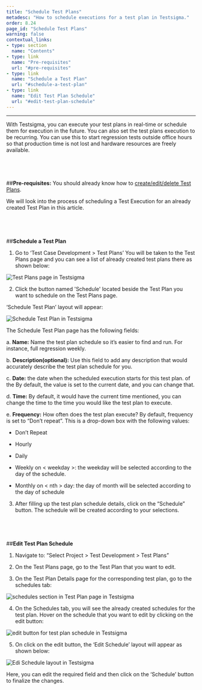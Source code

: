 ```yaml
---
title: "Schedule Test Plans"
metadesc: "How to schedule executions for a test plan in Testsigma."
order: 8.24
page_id: "Schedule Test Plans"
warning: false
contextual_links:
- type: section
  name: "Contents" 
- type: link
  name: "Pre-requisites"
  url: "#pre-requisites"
- type: link
  name: "Schedule a Test Plan"
  url: "#schedule-a-test-plan"
- type: link
  name: "Edit Test Plan Schedule"
  url: "#edit-test-plan-schedule"
---
```


---
With Testsigma, you can execute your test plans in real-time or schedule them for execution in the future. You can also set the test plans execution to be recurring. You can use this to start regression tests outside office hours so that production time is not lost and hardware resources are freely available.

&emsp;
---
##**Pre-requisites:**
You should already know how to [create/edit/delete Test Plans](https://testsigma.com/docs/test-management/test-plans/overview/).

We will look into the process of scheduling a Test Execution for an already created Test Plan in this article.

&emsp;
---
##**Schedule a Test Plan**
1. Go to ‘Test Case Development > Test Plans’
You will be taken to the Test Plans page and you can see a list of already created test plans there as shown below:

![Test Plans page in Testsigma](https://docs.testsigma.com/images/schedule-plans/test-plans-page-testsigma.png)

2. Click the button named 'Schedule' located beside the Test Plan you want to schedule on the Test Plans page. 


‘Schedule Test Plan’ layout will appear:

![Schedule Test Plan in Testsigma](https://docs.testsigma.com/images/schedule-plans/schedule-test-plan-testsigma.png)

The Schedule Test Plan page has the following fields:

a. **Name:** Name the test plan schedule so it’s easier to find and run. For instance, full regression weekly.

b. **Description(optional):** Use this field to add any description that would accurately describe the test plan schedule for you.

c. **Date:** the date when the scheduled execution starts for this test plan. of the By default, the value is set to the current date, and you can change that.

d. **Time:** By default, it would have the current time mentioned, you can change the time to the time you would like the test plan to execute.

e. **Frequency:** How often does the test plan execute? By default, frequency is set to “Don’t repeat”. This is a drop-down box with the following values:
  
* Don’t Repeat
  
* Hourly
  
* Daily
  
* Weekly on < weekday >: the weekday will be selected according to the day of the schedule.
  
* Monthly on < nth > day: the day of month will be selected according to the day of schedule

3. After filling up the test plan schedule details, click on the “Schedule” button. The schedule will be created according to your selections.

&emsp;
---
##**Edit Test Plan Schedule**
1. Navigate to: “Select Project > Test Development > Test Plans”
   
2. On the Test Plans page, go to the Test Plan that you want to edit.
   
3. On the Test Plan Details page for the corresponding test plan, go to the schedules tab:

![schedules section in Test Plan page in Testsigma](https://docs.testsigma.com/images/schedule-plans/schedules-section-test-plan-page-testsigma.png)


4. On the Schedules tab, you will see the already created schedules for the test plan. Hover on the schedule that you want to edit by clicking on the edit button:

![edit button for test plan schedule in Testsigma](https://docs.testsigma.com/images/schedule-plans/edit-button-test-plan-schedule-testsigma.png)


5. On click on the edit button, the ‘Edit Schedule’ layout will appear as shown below:

![Edi Schedule layout in Testsigma](https://docs.testsigma.com/images/schedule-plans/edit-schedule-layout-testsigma.png)


Here, you can edit the required field and then click on the ‘Schedule’ button to finalize the changes.


